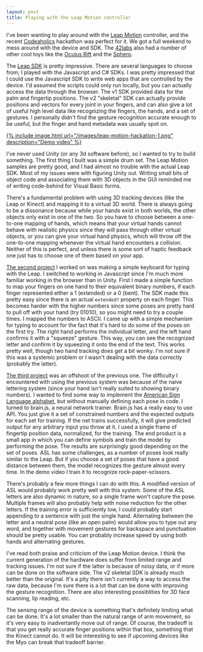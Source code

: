 ```yaml
---
layout: post
title: Playing with the Leap Motion controller
---
```


I've been wanting to play around with the [Leap Motion](https://www.leapmotion.com/) controller, and the recent [Codeaholics](http://codeaholics.hk/) hackathon was perfect for it. We got a full weekend to mess around with the device and SDK. The [42labs](http://www.42la.bs/) also had a number of other cool toys like the [Oculus Rift](http://www.oculusvr.com/) and the [Sphero](http://www.gosphero.com/).

The [Leap SDK](https://developer.leapmotion.com/) is pretty impressive. There are several languages to choose from; I played with the Javascript and C# SDKs. I was pretty impressed that I could use the Javascript SDK to write web apps that are controlled by the device. I'd assumed the scripts could only run locally, but you can actually access the data through the browser. The v1 SDK provided data for the palm and fingertip positions. The v2 "skeletal" SDK can actually provide positions and vectors for every joint in your fingers, and can also give a lot of useful high level data like recognizing the fingers, the hands, and a set of gestures. I personally didn't find the gesture recognition accurate enough to be useful, but the finger and hand metadata was usually spot on.

<a href="https://www.facebook.com/photo.php?v=743869528977741">
{% include 	image.html url="/images/leap-motion-hackation-1.png" description="Demo video" %}
</a>

I've never used Unity (or any 3d software before), so I wanted to try to build something. The first thing I built was a simple drum set. The Leap Motion samples are pretty good, and I had almost no trouble with the actual Leap SDK. Most of my issues were with figuring Unity out. Writing small bits of object code and associating them with 3D objects in the GUI reminded me of writing code-behind for Visual Basic forms.

There's a fundamental problem with using 3D tracking devices (like the Leap or Kinect) and mapping it to a virtual 3D world. There is always going to be a dissonance because while your hands exist in both worlds, the other objects only exist in one of the two. So you have to choose between a one-to-one mapping of hands, which means that your virtual hands cannot behave with realistic physics since they will pass through other virtual objects, or you can give your virtual hand physics, which will throw off the one-to-one mapping whenever the virtual hand encounters a collision. Neither of this is perfect, and unless there is some sort of haptic feedback one just has to choose one of them based on your app.

[The second project](https://github.com/kannan-chandra/leap-binary-keyboard) I worked on was making a simple keyboard for typing with the Leap. I switched to working in Javascript since I'm much more familiar working in the browser than in Unity. First I made a simple function to map your fingers on one hand to their equivalent binary numbers, if each finger represented either a 1 (extended) or a 0 (bent). The SDK made this pretty easy since there is an actual `extended?` property on each finger. This becomes harder with the higher numbers since some poses are pretty hard to pull off with your hand (try 01010), so you might need to try a couple times. I mapped the numbers to ASCII. I came up with a simple mechanism for typing to account for the fact that it's hard to do some of the poses on the first try. The right hand performs the individual letter, and the left hand confirms it with a "squeeze" gesture. This way, you can see the recognized letter and confirm it by squeezing it onto the end of the text. This works pretty well, though two hand tracking does get a bit wonky. I'm not sure if this was a systemic problem or I wasn't dealing with the data correctly (probably the latter).

[The third project](https://github.com/kannan-chandra/leap-gesture-trainer/) was an offshoot of the previous one. The difficulty I encountered with using the previous system was because of the naive lettering system (since your hand isn't really suited to showing binary numbers). I wanted to find some way to implement the [American Sign Language alphabet](http://www.lifeprint.com/asl101/fingerspelling/images/signlanguageabc02.jpg), but without manually defining each pose in code. I turned to brain.js, a neural network trainer. Brain.js has a really easy to use API. You just give it a set of constrained numbers and the expected outputs for each set for training. If the net trains successfully, it will give predicted output for any arbitrary input you throw at it. I used a single frame of fingertip position data, normalized, for the training. The end product is a small app in which you can define symbols and train the model by performing the pose. The results are surprisingly good depending on the set of poses. ASL has some challenges, as a number of poses look really similar to the Leap. But if you choose a set of poses that have a good distance between them, the model recognizes the gesture almost every time. In the demo video I train it to recognize rock-paper-scissors.

There's probably a few more things I can do with this. A modified version of ASL would probably work pretty well with this system. Some of the ASL letters are also dynamic in nature, so a single frame won't capture the pose. Multiple frames will also probably help with noise reduction for the other letters. If the training error is sufficiently low, I could probably start appending to a sentence with just the single hand. Alternating between the letter and a neutral pose (like an open palm) would allow you to type out any word, and together with movement gestures for backspace and punctuation should be pretty usable. You can probably increase speed by using both hands and alternating gestures.

I've read both praise and criticism of the Leap Motion device. I think the current generation of the hardware does suffer from limited range and tracking issues. I'm not sure if the latter is because of noisy data, or if more can be done on the software side. The v2 skeletal SDK is already much better than the original. It's a pity there isn't currently a way to access the raw data, because I'm sure there is a lot that can be done with improving the gesture recognition. There are also interesting possiblities for 3D face scanning, lip reading, etc.

The sensing range of the device is something that's definitely limiting what can be done. It's a lot smaller than the natural range of arm movement, so it's very easy to inadvertantly move out of range. Of course, the tradeoff is that you get really accurate finger positions within that box, something that the Kinect cannot do. It will be interesting to see if upcoming devices like the Myo can break that tradeoff barrier.
